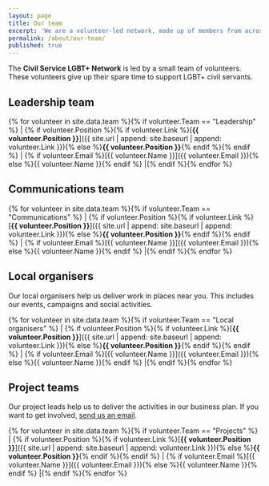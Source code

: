 ```yaml
---
layout: page
title: Our team
excerpt: 'We are a volunteer-led network, made up of members from across the UK.'
permalink: /about/our-team/
published: true
---
```


The **Civil Service LGBT+ Network** is led by a small team of volunteers. These volunteers give up their spare time to support LGBT+ civil servants.

## Leadership team

{% for volunteer in site.data.team %}{% if volunteer.Team == "Leadership" %}
| {% if volunteer.Position %}{% if volunteer.Link %}[**{{ volunteer.Position }}**]({{ site.url | append: site.baseurl | append: volunteer.Link }}){% else %}**{{ volunteer.Position }}**{% endif %}{% endif %} | {% if volunteer.Email %}[{{ volunteer.Name }}]({{ volunteer.Email }}){% else %}{{ volunteer.Name }}{% endif %} |{% endif %}{% endfor %}

## Communications team

{% for volunteer in site.data.team %}{% if volunteer.Team == "Communications" %}
| {% if volunteer.Position %}{% if volunteer.Link %}[**{{ volunteer.Position }}**]({{ site.url | append: site.baseurl | append: volunteer.Link }}){% else %}**{{ volunteer.Position }}**{% endif %}{% endif %} | {% if volunteer.Email %}[{{ volunteer.Name }}]({{ volunteer.Email }}){% else %}{{ volunteer.Name }}{% endif %} |{% endif %}{% endfor %}

## Local organisers

Our local organisers help us deliver work in places near you. This includes our events, campaigns and social activities.

{% for volunteer in site.data.team %}{% if volunteer.Team == "Local organisers" %}
| {% if volunteer.Position %}{% if volunteer.Link %}[**{{ volunteer.Position }}**]({{ site.url | append: site.baseurl | append: volunteer.Link }}){% else %}**{{ volunteer.Position }}**{% endif %}{% endif %} | {% if volunteer.Email %}[{{ volunteer.Name }}]({{ volunteer.Email }}){% else %}{{ volunteer.Name }}{% endif %} |{% endif %}{% endfor %}

## Project teams

Our project leads help us to deliver the activities in our business plan. If you want to get involved, [send us an email](mailto:info@civilservice.lgbt).

{% for volunteer in site.data.team %}{% if volunteer.Team == "Projects" %}
| {% if volunteer.Position %}{% if volunteer.Link %}[**{{ volunteer.Position }}**]({{ site.url | append: site.baseurl | append: volunteer.Link }}){% else %}**{{ volunteer.Position }}**{% endif %}{% endif %} | {% if volunteer.Email %}[{{ volunteer.Name }}]({{ volunteer.Email }}){% else %}{{ volunteer.Name }}{% endif %} |{% endif %}{% endfor %}
